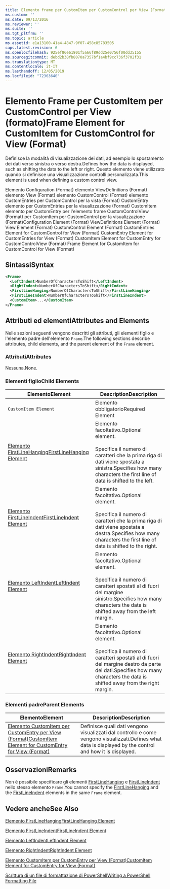 ```yaml
---
title: Elemento frame per CustomItem per CustomControl per View (Format) | Microsoft Docs
ms.custom: ''
ms.date: 09/13/2016
ms.reviewer: ''
ms.suite: ''
ms.tgt_pltfrm: ''
ms.topic: article
ms.assetid: e1a13100-41a4-4847-9f07-458c85783505
caps.latest.revision: 6
ms.openlocfilehash: 925ef86e61801f5a66f89dd25e0756f00dd35155
ms.sourcegitcommit: debd2b38fb8070a7357bf1a4bf9cc736f3702f31
ms.translationtype: MT
ms.contentlocale: it-IT
ms.lasthandoff: 12/05/2019
ms.locfileid: "72363640"
---
```

# <a name="frame-element-for-customitem-for-customcontrol-for-view-format"></a><span data-ttu-id="177a6-102">Elemento Frame per CustomItem per CustomControl per View (formato)</span><span class="sxs-lookup"><span data-stu-id="177a6-102">Frame Element for CustomItem for CustomControl for View (Format)</span></span>

<span data-ttu-id="177a6-103">Definisce la modalità di visualizzazione dei dati, ad esempio lo spostamento dei dati verso sinistra o verso destra.</span><span class="sxs-lookup"><span data-stu-id="177a6-103">Defines how the data is displayed, such as shifting the data to the left or right.</span></span> <span data-ttu-id="177a6-104">Questo elemento viene utilizzato quando si definisce una visualizzazione controlli personalizzata.</span><span class="sxs-lookup"><span data-stu-id="177a6-104">This element is used when defining a custom control view.</span></span>

<span data-ttu-id="177a6-105">Elemento Configuration (Format) elemento ViewDefinitions (Format) elemento View (Format) elemento CustomControl (Format) elemento CustomEntries per CustomControl per la vista (Format) CustomEntry elemento per CustomEntries per la visualizzazione (Format) CustomItem elemento per CustomEntry per l'elemento frame CustomControlView (Format) per CustomItem per CustomControl per la visualizzazione (Format)</span><span class="sxs-lookup"><span data-stu-id="177a6-105">Configuration Element (Format) ViewDefinitions Element (Format) View Element (Format) CustomControl Element (Format) CustomEntries Element for CustomControl for View (Format) CustomEntry Element for CustomEntries for View (Format) CustomItem Element for CustomEntry for CustomControlView (Format) Frame Element for CustomItem for CustomControl for View (Format)</span></span>

## <a name="syntax"></a><span data-ttu-id="177a6-106">Sintassi</span><span class="sxs-lookup"><span data-stu-id="177a6-106">Syntax</span></span>

```xml
<Frame>
  <LeftIndent>NumberOfCharactersToShift</LeftIndent>
  <RightIndent>NumberOfCharactersToShift</RightIndent>
  <FirstLineHanging>NumberOfCharactersToShift</FirstLineHanging>
  <FirstLineIndent>NumberOfCharactersToShift</FirstLineIndent>
  <CustomItem>...</CustomItem>
</Frame>
```

## <a name="attributes-and-elements"></a><span data-ttu-id="177a6-107">Attributi ed elementi</span><span class="sxs-lookup"><span data-stu-id="177a6-107">Attributes and Elements</span></span>

<span data-ttu-id="177a6-108">Nelle sezioni seguenti vengono descritti gli attributi, gli elementi figlio e l'elemento padre dell'elemento `Frame`.</span><span class="sxs-lookup"><span data-stu-id="177a6-108">The following sections describe attributes, child elements, and the parent element of the `Frame` element.</span></span>

### <a name="attributes"></a><span data-ttu-id="177a6-109">Attributi</span><span class="sxs-lookup"><span data-stu-id="177a6-109">Attributes</span></span>

<span data-ttu-id="177a6-110">Nessuna.</span><span class="sxs-lookup"><span data-stu-id="177a6-110">None.</span></span>

### <a name="child-elements"></a><span data-ttu-id="177a6-111">Elementi figlio</span><span class="sxs-lookup"><span data-stu-id="177a6-111">Child Elements</span></span>

|<span data-ttu-id="177a6-112">Elemento</span><span class="sxs-lookup"><span data-stu-id="177a6-112">Element</span></span>|<span data-ttu-id="177a6-113">Description</span><span class="sxs-lookup"><span data-stu-id="177a6-113">Description</span></span>|
|-------------|-----------------|
|`CustomItem Element`|<span data-ttu-id="177a6-114">Elemento obbligatorio</span><span class="sxs-lookup"><span data-stu-id="177a6-114">Required Element</span></span>|
|[<span data-ttu-id="177a6-115">Elemento FirstLineHanging</span><span class="sxs-lookup"><span data-stu-id="177a6-115">FirstLineHanging Element</span></span>](./firstlinehanging-element-for-frame-for-customcontrol-for-view-format.md)|<span data-ttu-id="177a6-116">Elemento facoltativo.</span><span class="sxs-lookup"><span data-stu-id="177a6-116">Optional element.</span></span><br /><br /> <span data-ttu-id="177a6-117">Specifica il numero di caratteri che la prima riga di dati viene spostata a sinistra.</span><span class="sxs-lookup"><span data-stu-id="177a6-117">Specifies how many characters the first line of data is shifted to the left.</span></span>|
|[<span data-ttu-id="177a6-118">Elemento FirstLineIndent</span><span class="sxs-lookup"><span data-stu-id="177a6-118">FirstLineIndent Element</span></span>](./firstlineindent-element-for-frame-for-customcontrol-for-view-format.md)|<span data-ttu-id="177a6-119">Elemento facoltativo.</span><span class="sxs-lookup"><span data-stu-id="177a6-119">Optional element.</span></span><br /><br /> <span data-ttu-id="177a6-120">Specifica il numero di caratteri che la prima riga di dati viene spostata a destra.</span><span class="sxs-lookup"><span data-stu-id="177a6-120">Specifies how many characters the first line of data is shifted to the right.</span></span>|
|[<span data-ttu-id="177a6-121">Elemento LeftIndent</span><span class="sxs-lookup"><span data-stu-id="177a6-121">LeftIndent Element</span></span>](./leftindent-element-for-frame-for-customcontrol-for-view-format.md)|<span data-ttu-id="177a6-122">Elemento facoltativo.</span><span class="sxs-lookup"><span data-stu-id="177a6-122">Optional element.</span></span><br /><br /> <span data-ttu-id="177a6-123">Specifica il numero di caratteri spostati al di fuori del margine sinistro.</span><span class="sxs-lookup"><span data-stu-id="177a6-123">Specifies how many characters the data is shifted away from the left margin.</span></span>|
|[<span data-ttu-id="177a6-124">Elemento RightIndent</span><span class="sxs-lookup"><span data-stu-id="177a6-124">RightIndent Element</span></span>](./rightindent-element-for-frame-for-customcontrol-for-view-format.md)|<span data-ttu-id="177a6-125">Elemento facoltativo.</span><span class="sxs-lookup"><span data-stu-id="177a6-125">Optional element.</span></span><br /><br /> <span data-ttu-id="177a6-126">Specifica il numero di caratteri spostati al di fuori del margine destro da parte dei dati.</span><span class="sxs-lookup"><span data-stu-id="177a6-126">Specifies how many characters the data is shifted away from the right margin.</span></span>|

### <a name="parent-elements"></a><span data-ttu-id="177a6-127">Elementi padre</span><span class="sxs-lookup"><span data-stu-id="177a6-127">Parent Elements</span></span>

|<span data-ttu-id="177a6-128">Elemento</span><span class="sxs-lookup"><span data-stu-id="177a6-128">Element</span></span>|<span data-ttu-id="177a6-129">Description</span><span class="sxs-lookup"><span data-stu-id="177a6-129">Description</span></span>|
|-------------|-----------------|
|[<span data-ttu-id="177a6-130">Elemento CustomItem per CustomEntry per View (Format)</span><span class="sxs-lookup"><span data-stu-id="177a6-130">CustomItem Element for CustomEntry for View (Format)</span></span>](./customitem-element-for-customentry-for-customcontrol-for-view-format.md)|<span data-ttu-id="177a6-131">Definisce quali dati vengono visualizzati dal controllo e come vengono visualizzati.</span><span class="sxs-lookup"><span data-stu-id="177a6-131">Defines what data is displayed by the control and how it is displayed.</span></span>|

## <a name="remarks"></a><span data-ttu-id="177a6-132">Osservazioni</span><span class="sxs-lookup"><span data-stu-id="177a6-132">Remarks</span></span>

<span data-ttu-id="177a6-133">Non è possibile specificare gli elementi [FirstLineHanging](./firstlinehanging-element-for-frame-for-customcontrol-for-view-format.md) e [FirstLineIndent](./firstlineindent-element-for-frame-for-customcontrol-for-view-format.md) nello stesso elemento `Frame`.</span><span class="sxs-lookup"><span data-stu-id="177a6-133">You cannot specify the [FirstLineHanging](./firstlinehanging-element-for-frame-for-customcontrol-for-view-format.md) and the [FirstLineIndent](./firstlineindent-element-for-frame-for-customcontrol-for-view-format.md) elements in the same `Frame` element.</span></span>

## <a name="see-also"></a><span data-ttu-id="177a6-134">Vedere anche</span><span class="sxs-lookup"><span data-stu-id="177a6-134">See Also</span></span>

[<span data-ttu-id="177a6-135">Elemento FirstLineHanging</span><span class="sxs-lookup"><span data-stu-id="177a6-135">FirstLineHanging Element</span></span>](./firstlinehanging-element-for-frame-for-customcontrol-for-view-format.md)

[<span data-ttu-id="177a6-136">Elemento FirstLineIndent</span><span class="sxs-lookup"><span data-stu-id="177a6-136">FirstLineIndent Element</span></span>](./firstlineindent-element-for-frame-for-customcontrol-for-view-format.md)

[<span data-ttu-id="177a6-137">Elemento LeftIndent</span><span class="sxs-lookup"><span data-stu-id="177a6-137">LeftIndent Element</span></span>](./leftindent-element-for-frame-for-customcontrol-for-view-format.md)

[<span data-ttu-id="177a6-138">Elemento RightIndent</span><span class="sxs-lookup"><span data-stu-id="177a6-138">RightIndent Element</span></span>](./rightindent-element-for-frame-for-customcontrol-for-view-format.md)

[<span data-ttu-id="177a6-139">Elemento CustomItem per CustomEntry per View (Format)</span><span class="sxs-lookup"><span data-stu-id="177a6-139">CustomItem Element for CustomEntry for View (Format)</span></span>](./customitem-element-for-customentry-for-customcontrol-for-view-format.md)

[<span data-ttu-id="177a6-140">Scrittura di un file di formattazione di PowerShell</span><span class="sxs-lookup"><span data-stu-id="177a6-140">Writing a PowerShell Formatting File</span></span>](./writing-a-powershell-formatting-file.md)
